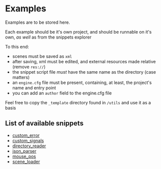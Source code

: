 # Examples

Examples are to be stored here.

Each example should be it's own project, and should be runnable on it's own, *as well* as from the snippets explorer

To this end:

- scenes must be saved as `xml`
- after saving, xml must be edited, and external resources made relative (remove `res://`)
- the snippet script file *must* have the same name as the directory (case matters)
- an `engine.cfg` file must be present, containing, at least, the project's name and entry point
- you can add an `author` field to the engine.cfg file

Feel free to copy the `_template` directory found in `/utils` and use it as a basis

## List of available snippets


 - [custom_error](./custom_error)
 - [custom_signals](./custom_signals)
 - [directory_reader](./directory_reader)
 - [json_parser](./json_parser)
 - [mouse_pos](./mouse_pos)
 - [scene_loader](./scene_loader)
